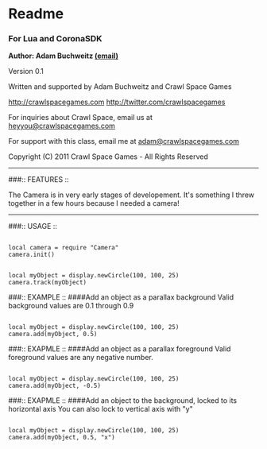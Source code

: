 # Readme
### For Lua and CoronaSDK

__Author: Adam Buchweitz [(email)](mailto:adam@adambuchweitz.com "Email me")__

Version 0.1

Written and supported by Adam Buchweitz and Crawl Space Games

http://crawlspacegames.com
http://twitter.com/crawlspacegames


For inquiries about Crawl Space, email us at
heyyou@crawlspacegames.com

For support with this class, email me at
adam@crawlspacegames.com


Copyright (C) 2011 Crawl Space Games - All Rights Reserved


---


###:: FEATURES ::

The Camera is in very early stages of developement. It's something I threw
together in a few hours because I needed a camera!

---


###:: USAGE ::

<code>
local camera = require "Camera"
camera.init()

local myObject = display.newCircle(100, 100, 25)
camera.track(myObject)
</code>


###:: EXAMPLE ::
####Add an object as a parallax background
Valid background values are 0.1 through 0.9

<code>
local myObject = display.newCircle(100, 100, 25)
camera.add(myObject, 0.5)
</code>


###:: EXAPMLE ::
####Add an object as a parallax foreground
Valid foreground values are any negative number.

<code>
local myObject = display.newCircle(100, 100, 25)
camera.add(myObject, -0.5)
</code>

###:: EXAPMLE ::
####Add an object to the background, locked to its horizontal axis
You can also lock to vertical axis with "y"

<code>
local myObject = display.newCircle(100, 100, 25)
camera.add(myObject, 0.5, "x")
</code>
